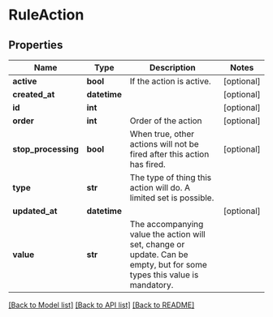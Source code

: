 # RuleAction

## Properties
Name | Type | Description | Notes
------------ | ------------- | ------------- | -------------
**active** | **bool** | If the action is active. | [optional] 
**created_at** | **datetime** |  | [optional] 
**id** | **int** |  | [optional] 
**order** | **int** | Order of the action | [optional] 
**stop_processing** | **bool** | When true, other actions will not be fired after this action has fired. | [optional] 
**type** | **str** | The type of thing this action will do. A limited set is possible. | 
**updated_at** | **datetime** |  | [optional] 
**value** | **str** | The accompanying value the action will set, change or update. Can be empty, but for some types this value is mandatory. | 

[[Back to Model list]](../README.md#documentation-for-models) [[Back to API list]](../README.md#documentation-for-api-endpoints) [[Back to README]](../README.md)


